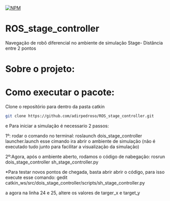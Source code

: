 
[![NPM](https://img.shields.io/npm/l/react)](https://github.com/adirpedroso/ROS_stage_controller/blob/main/LICENSE)
# ROS_stage_controller
Navegação de robô diferencial no ambiente de simulação Stage- Distância entre 2 pontos

# Sobre o projeto:

# Como executar o pacote:

Clone o repositório para dentro da pasta catkin
```bash
git clone https://github.com/adirpedroso/ROS_stage_controller.git
```
e
Para iniciar a simulação é necessario 2 passos:

1º: rodar o comando no terminal: roslaunch dois_stage_controller launcher.launch
	esse cimando ira abrir o ambiente de simulação (não é executado tudo junto para facilitar a 	    visualização da simulação)
		
2º:Agora, após o ambiente aberto, rodamos o código de nabegação: rosrun dois_stage_controller sh_stage_controller.py 

*Para testar novos pontos de chegada, basta abrir abrir o código, para isso execute esse comando: gedit catkin_ws/src/dois_stage_controller/scripts/sh_stage_controller.py 

 a agora na linha 24 e 25, altere os valores de targer_x e target_y
